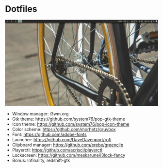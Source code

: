 # Dotfiles
![](screen/empty.jpg)

+ Window manager: i3wm.org
+ Gtk theme: https://github.com/system76/pop-gtk-theme
+ Icon theme: https://github.com/system76/pop-icon-theme
+ Color scheme: https://github.com/morhetz/gruvbox
+ Font: https://github.com/adobe-fonts
+ Launcher: https://github.com/DaveDavenport/rofi
+ Clipboard manager: https://github.com/erebe/greenclip
+ Playerctl: https://github.com/acrisci/playerctl
+ Lockscreen: https://github.com/meskarune/i3lock-fancy
+ Bonus: Infinality, redshift-gtk
